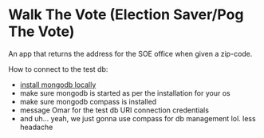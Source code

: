 # Walk The Vote (Election Saver/Pog The Vote)
An app that returns the address for the SOE office when given a zip-code.

How to connect to the test db:
- [install mongodb locally](https://docs.mongodb.com/manual/administration/install-community/)
- make sure mongodb is started as per the installation for your os
- make sure mongodb compass is installed
- message Omar for the test db URI connection credentials
- and uh... yeah, we just gonna use compass for db management lol. less headache